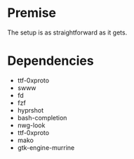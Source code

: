 # Premise
The setup is as straightforward as it gets.

# Dependencies

- ttf-0xproto
- swww
- fd
- fzf
- hyprshot
- bash-completion
- nwg-look
- ttf-0xproto
- mako
- gtk-engine-murrine
